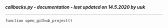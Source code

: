***callbacks.py - documentation - last updated on 14.5.2020 by uuk***
___

    function open_github_project()